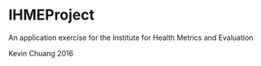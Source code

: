 # IHMEProject
An application exercise for the Institute for Health Metrics and Evaluation

Kevin Chuang 2016
